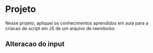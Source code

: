 # Projeto
Nesse projeto, apliquei os conhecimentos aprendidos em aula para a criacao de script em JS de um arquivo de reembolso

## Alteracao do input
